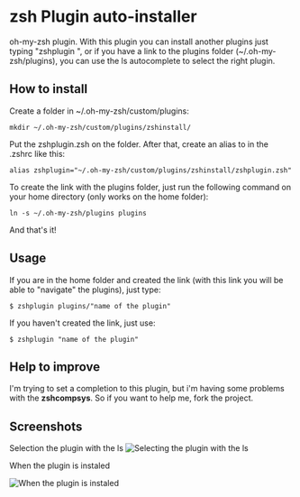 # zsh Plugin auto-installer

oh-my-zsh plugin. With this plugin you can install another plugins just typing "zshplugin <plugin name>", or if you have a link to the plugins folder (~/.oh-my-zsh/plugins), you can use the ls autocomplete to select the right plugin.

## How to install

Create a folder in ~/.oh-my-zsh/custom/plugins:
  <pre><code>mkdir ~/.oh-my-zsh/custom/plugins/zshinstall/</pre></code>

Put the zshplugin.zsh on the folder. After that, create an alias to in the .zshrc like this:
  <pre><code>alias zshplugin="~/.oh-my-zsh/custom/plugins/zshinstall/zshplugin.zsh"</pre></code>

To create the link with the plugins folder, just run the following command on your home directory (only works on the home folder):
   <pre><code>ln -s ~/.oh-my-zsh/plugins plugins</pre></code>

And that's it!

## Usage

If you are in the home folder and created the link (with this link you will be able to "navigate" the plugins), just type:
  <pre><code>$ zshplugin plugins/"name of the plugin"</pre></code>

If you haven't created the link, just use:
  <pre><code>$ zshplugin "name of the plugin"</pre></code>

## Help to improve

I'm trying to set a completion to this plugin, but i'm having some problems with the <strong>zshcompsys</strong>. So if you want to help me, fork the project.

## Screenshots

Selection the plugin with the ls
![Selecting the plugin with the ls](http://i.imgur.com/lwWudIn.png)

When the plugin is instaled

![When the plugin is instaled](http://i.imgur.com/G6J8Wg6.png)
